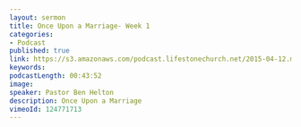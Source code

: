 ```yaml
---
layout: sermon
title: Once Upon a Marriage- Week 1
categories:
- Podcast
published: true
link: https://s3.amazonaws.com/podcast.lifestonechurch.net/2015-04-12.mp3
keywords:
podcastLength: 00:43:52
image:
speaker: Pastor Ben Helton
description: Once Upon a Marriage
vimeoId: 124771713
---
```

